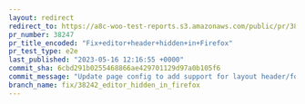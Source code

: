 ```yaml
---
layout: redirect
redirect_to: https://a8c-woo-test-reports.s3.amazonaws.com/public/pr/38247/e2e/index.html
pr_number: 38247
pr_title_encoded: "Fix+editor+header+hidden+in+Firefox"
pr_test_type: e2e
last_published: "2023-05-16 12:16:55 +0000"
commit_sha: 6cbd291b0255468866ae429701129d97a0b105f6
commit_message: "Update page config to add support for layout header/footer"
branch_name: fix/38242_editor_hidden_in_firefox
---
```

